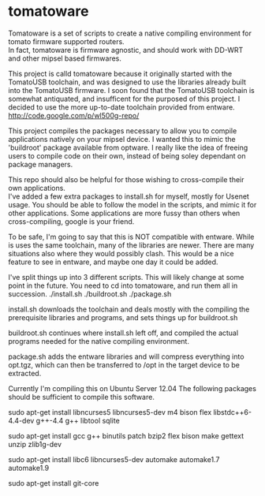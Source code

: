tomatoware
==========

Tomatoware is a set of scripts to create a native compiling environment for tomato firmware supported routers.  
In fact, tomatoware is firmware agnostic, and should work with DD-WRT and other mipsel based firmwares.

This project is calld tomatoware because it originally started with the TomatoUSB toolchain, and was designed to use the libraries already built into the TomatoUSB firmware.
I soon found that the TomatoUSB toolchain is somewhat antiquated, and insufficent for the purposed of this project.
I decided to use the more up-to-date toolchain provided from entware. http://code.google.com/p/wl500g-repo/

This project compiles the packages necessary to allow you to compile applications natively on your mipsel device.
I wanted this to mimic the 'buildroot' package available from optware.
I really like the idea of freeing users to compile code on their own, instead of being soley dependant on package managers.

This repo should also be helpful for those wishing to cross-compile their own applications.  
I've added a few extra packages to install.sh for myself, mostly for Usenet usage.
You should be able to follow the model in the scripts, and mimic it for other applications.
Some applications are more fussy than others when cross-compiling, google is your friend.

To be safe, I'm going to say that this is NOT compatible with entware. 
While is uses the same toolchain, many of the libraries are newer.
There are many situations also where they would possibly clash.
This would be a nice feature to see in entware, and maybe one day it could be added. 

I've split things up into 3 different scripts.  This will likely change at some point in the future.
You need to cd into tomatoware, and run them all in succession.
./install.sh
./buildroot.sh
./package.sh

install.sh downloads the toolchain and deals mostly with the compiling the prerequisite libraries and programs, and sets things up for buildroot.sh  

buildroot.sh continues where install.sh left off, and compiled the actual programs needed for the native compiling environment.

package.sh adds the entware libraries and will compress everything into opt.tgz, which can then be transferred to /opt in the target device to be extracted.

Currently I'm compiling this on Ubuntu Server 12.04
The following packages should be sufficient to compile this software.

sudo apt-get install libncurses5 libncurses5-dev m4 bison flex libstdc++6-4.4-dev g++-4.4 g++ libtool sqlite

sudo apt-get install gcc g++ binutils patch bzip2 flex bison make gettext unzip zlib1g-dev

sudo apt-get install libc6 libncurses5-dev  automake automake1.7 automake1.9

sudo apt-get install git-core

